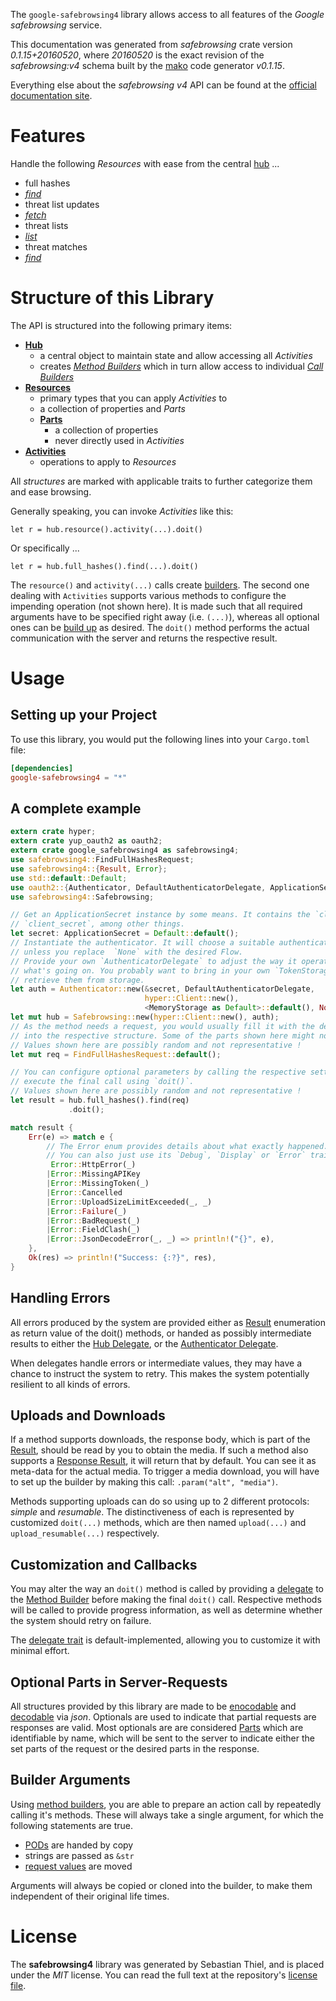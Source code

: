<!---
DO NOT EDIT !
This file was generated automatically from 'src/mako/api/README.md.mako'
DO NOT EDIT !
-->
The `google-safebrowsing4` library allows access to all features of the *Google safebrowsing* service.

This documentation was generated from *safebrowsing* crate version *0.1.15+20160520*, where *20160520* is the exact revision of the *safebrowsing:v4* schema built by the [mako](http://www.makotemplates.org/) code generator *v0.1.15*.

Everything else about the *safebrowsing* *v4* API can be found at the
[official documentation site](https://developers.google.com/safe-browsing/).
# Features

Handle the following *Resources* with ease from the central [hub](http://byron.github.io/google-apis-rs/google_safebrowsing4/struct.Safebrowsing.html) ... 

* full hashes
 * [*find*](http://byron.github.io/google-apis-rs/google_safebrowsing4/struct.FullHasheFindCall.html)
* threat list updates
 * [*fetch*](http://byron.github.io/google-apis-rs/google_safebrowsing4/struct.ThreatListUpdateFetchCall.html)
* threat lists
 * [*list*](http://byron.github.io/google-apis-rs/google_safebrowsing4/struct.ThreatListListCall.html)
* threat matches
 * [*find*](http://byron.github.io/google-apis-rs/google_safebrowsing4/struct.ThreatMatcheFindCall.html)




# Structure of this Library

The API is structured into the following primary items:

* **[Hub](http://byron.github.io/google-apis-rs/google_safebrowsing4/struct.Safebrowsing.html)**
    * a central object to maintain state and allow accessing all *Activities*
    * creates [*Method Builders*](http://byron.github.io/google-apis-rs/google_safebrowsing4/trait.MethodsBuilder.html) which in turn
      allow access to individual [*Call Builders*](http://byron.github.io/google-apis-rs/google_safebrowsing4/trait.CallBuilder.html)
* **[Resources](http://byron.github.io/google-apis-rs/google_safebrowsing4/trait.Resource.html)**
    * primary types that you can apply *Activities* to
    * a collection of properties and *Parts*
    * **[Parts](http://byron.github.io/google-apis-rs/google_safebrowsing4/trait.Part.html)**
        * a collection of properties
        * never directly used in *Activities*
* **[Activities](http://byron.github.io/google-apis-rs/google_safebrowsing4/trait.CallBuilder.html)**
    * operations to apply to *Resources*

All *structures* are marked with applicable traits to further categorize them and ease browsing.

Generally speaking, you can invoke *Activities* like this:

```Rust,ignore
let r = hub.resource().activity(...).doit()
```

Or specifically ...

```ignore
let r = hub.full_hashes().find(...).doit()
```

The `resource()` and `activity(...)` calls create [builders][builder-pattern]. The second one dealing with `Activities` 
supports various methods to configure the impending operation (not shown here). It is made such that all required arguments have to be 
specified right away (i.e. `(...)`), whereas all optional ones can be [build up][builder-pattern] as desired.
The `doit()` method performs the actual communication with the server and returns the respective result.

# Usage

## Setting up your Project

To use this library, you would put the following lines into your `Cargo.toml` file:

```toml
[dependencies]
google-safebrowsing4 = "*"
```

## A complete example

```Rust
extern crate hyper;
extern crate yup_oauth2 as oauth2;
extern crate google_safebrowsing4 as safebrowsing4;
use safebrowsing4::FindFullHashesRequest;
use safebrowsing4::{Result, Error};
use std::default::Default;
use oauth2::{Authenticator, DefaultAuthenticatorDelegate, ApplicationSecret, MemoryStorage};
use safebrowsing4::Safebrowsing;

// Get an ApplicationSecret instance by some means. It contains the `client_id` and 
// `client_secret`, among other things.
let secret: ApplicationSecret = Default::default();
// Instantiate the authenticator. It will choose a suitable authentication flow for you, 
// unless you replace  `None` with the desired Flow.
// Provide your own `AuthenticatorDelegate` to adjust the way it operates and get feedback about 
// what's going on. You probably want to bring in your own `TokenStorage` to persist tokens and
// retrieve them from storage.
let auth = Authenticator::new(&secret, DefaultAuthenticatorDelegate,
                              hyper::Client::new(),
                              <MemoryStorage as Default>::default(), None);
let mut hub = Safebrowsing::new(hyper::Client::new(), auth);
// As the method needs a request, you would usually fill it with the desired information
// into the respective structure. Some of the parts shown here might not be applicable !
// Values shown here are possibly random and not representative !
let mut req = FindFullHashesRequest::default();

// You can configure optional parameters by calling the respective setters at will, and
// execute the final call using `doit()`.
// Values shown here are possibly random and not representative !
let result = hub.full_hashes().find(req)
             .doit();

match result {
    Err(e) => match e {
        // The Error enum provides details about what exactly happened.
        // You can also just use its `Debug`, `Display` or `Error` traits
         Error::HttpError(_)
        |Error::MissingAPIKey
        |Error::MissingToken(_)
        |Error::Cancelled
        |Error::UploadSizeLimitExceeded(_, _)
        |Error::Failure(_)
        |Error::BadRequest(_)
        |Error::FieldClash(_)
        |Error::JsonDecodeError(_, _) => println!("{}", e),
    },
    Ok(res) => println!("Success: {:?}", res),
}

```
## Handling Errors

All errors produced by the system are provided either as [Result](http://byron.github.io/google-apis-rs/google_safebrowsing4/enum.Result.html) enumeration as return value of 
the doit() methods, or handed as possibly intermediate results to either the 
[Hub Delegate](http://byron.github.io/google-apis-rs/google_safebrowsing4/trait.Delegate.html), or the [Authenticator Delegate](http://byron.github.io/google-apis-rs/google_safebrowsing4/../yup-oauth2/trait.AuthenticatorDelegate.html).

When delegates handle errors or intermediate values, they may have a chance to instruct the system to retry. This 
makes the system potentially resilient to all kinds of errors.

## Uploads and Downloads
If a method supports downloads, the response body, which is part of the [Result](http://byron.github.io/google-apis-rs/google_safebrowsing4/enum.Result.html), should be
read by you to obtain the media.
If such a method also supports a [Response Result](http://byron.github.io/google-apis-rs/google_safebrowsing4/trait.ResponseResult.html), it will return that by default.
You can see it as meta-data for the actual media. To trigger a media download, you will have to set up the builder by making
this call: `.param("alt", "media")`.

Methods supporting uploads can do so using up to 2 different protocols: 
*simple* and *resumable*. The distinctiveness of each is represented by customized 
`doit(...)` methods, which are then named `upload(...)` and `upload_resumable(...)` respectively.

## Customization and Callbacks

You may alter the way an `doit()` method is called by providing a [delegate](http://byron.github.io/google-apis-rs/google_safebrowsing4/trait.Delegate.html) to the 
[Method Builder](http://byron.github.io/google-apis-rs/google_safebrowsing4/trait.CallBuilder.html) before making the final `doit()` call. 
Respective methods will be called to provide progress information, as well as determine whether the system should 
retry on failure.

The [delegate trait](http://byron.github.io/google-apis-rs/google_safebrowsing4/trait.Delegate.html) is default-implemented, allowing you to customize it with minimal effort.

## Optional Parts in Server-Requests

All structures provided by this library are made to be [enocodable](http://byron.github.io/google-apis-rs/google_safebrowsing4/trait.RequestValue.html) and 
[decodable](http://byron.github.io/google-apis-rs/google_safebrowsing4/trait.ResponseResult.html) via *json*. Optionals are used to indicate that partial requests are responses 
are valid.
Most optionals are are considered [Parts](http://byron.github.io/google-apis-rs/google_safebrowsing4/trait.Part.html) which are identifiable by name, which will be sent to 
the server to indicate either the set parts of the request or the desired parts in the response.

## Builder Arguments

Using [method builders](http://byron.github.io/google-apis-rs/google_safebrowsing4/trait.CallBuilder.html), you are able to prepare an action call by repeatedly calling it's methods.
These will always take a single argument, for which the following statements are true.

* [PODs][wiki-pod] are handed by copy
* strings are passed as `&str`
* [request values](http://byron.github.io/google-apis-rs/google_safebrowsing4/trait.RequestValue.html) are moved

Arguments will always be copied or cloned into the builder, to make them independent of their original life times.

[wiki-pod]: http://en.wikipedia.org/wiki/Plain_old_data_structure
[builder-pattern]: http://en.wikipedia.org/wiki/Builder_pattern
[google-go-api]: https://github.com/google/google-api-go-client

# License
The **safebrowsing4** library was generated by Sebastian Thiel, and is placed 
under the *MIT* license.
You can read the full text at the repository's [license file][repo-license].

[repo-license]: https://github.com/Byron/google-apis-rs/LICENSE.md
